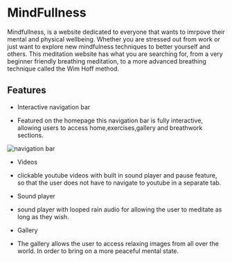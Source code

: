 # MindFullness

Mindfullness, is a website dedicated to everyone that wants to imrpove their mental and physical wellbeing.
Whether you are stressed out from work or just want to explore new mindfulness techniques to better yourself and others. 
This meditation website has what you are searching for, from a very beginner friendly breathing meditation,
to a more advanced breathing technique called the Wim Hoff method. 

## Features

- Interactive navigation bar
 * Featured on the homepage this navigation bar is fully interactive,
 allowing users to access home,exercises,gallery and breathwork sections.
 
![navigation bar](https://user-images.githubusercontent.com/118306742/210639116-19b1d18b-bd97-4926-a61b-634ca98ab7d0.PNG)

- Videos  
* clickable youtube videos with built in sound player and pause feature,
  so that the user does not have to navigate to youtube in a separate tab.

- Sound player
* sound player with looped rain audio for allowing the user to meditate as long as they wish.

- Gallery
 * The gallery allows the user to access relaxing images from all over the world.
   In order to bring on a more peaceful mental state.




